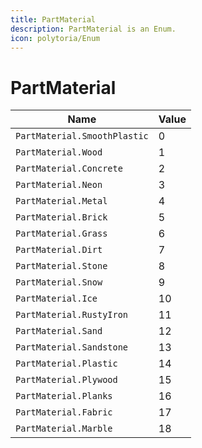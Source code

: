 ```yaml
---
title: PartMaterial
description: PartMaterial is an Enum.
icon: polytoria/Enum
---
```


# PartMaterial

| Name                         | Value |
| ---------------------------- | ----- |
| `PartMaterial.SmoothPlastic` | 0     |
| `PartMaterial.Wood`          | 1     |
| `PartMaterial.Concrete`      | 2     |
| `PartMaterial.Neon`          | 3     |
| `PartMaterial.Metal`         | 4     |
| `PartMaterial.Brick`         | 5     |
| `PartMaterial.Grass`         | 6     |
| `PartMaterial.Dirt`          | 7     |
| `PartMaterial.Stone`         | 8     |
| `PartMaterial.Snow`          | 9     |
| `PartMaterial.Ice`           | 10    |
| `PartMaterial.RustyIron`     | 11    |
| `PartMaterial.Sand`          | 12    |
| `PartMaterial.Sandstone`     | 13    |
| `PartMaterial.Plastic`       | 14    |
| `PartMaterial.Plywood`       | 15    |
| `PartMaterial.Planks`        | 16    |
| `PartMaterial.Fabric`        | 17    |
| `PartMaterial.Marble`        | 18    |